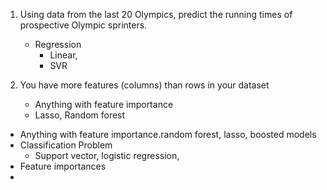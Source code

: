 1. Using data from the last 20 Olympics, predict the running times of prospective Olympic sprinters.
	* Regression
		* Linear,
		* SVR

2. You have more features (columns) than rows in your dataset
	*	Anything with feature importance
	*	Lasso, Random forest
*	Anything with feature importance.random forest, lasso, boosted models 
*	Classification Problem
	*	Support vector, logistic regression, 
* Feature importances
* 